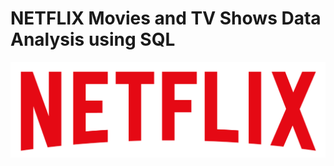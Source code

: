 # NETFLIX Movies and TV Shows Data Analysis using SQL


![Netflix_logo](https://github.com/krishnavamsi42/NETFLIX-_SQL_PROJECT/blob/main/logo.png)
